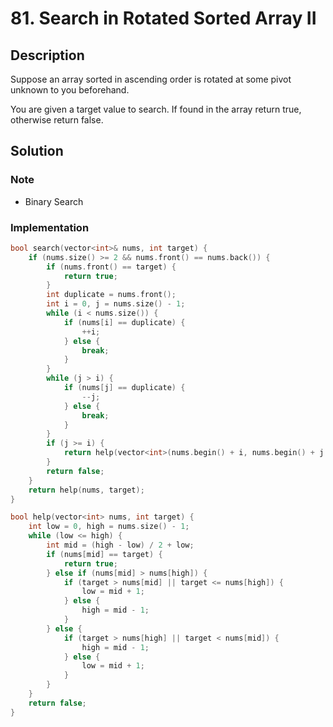 # 81. Search in Rotated Sorted Array II

## Description

Suppose an array sorted in ascending order is rotated at some pivot unknown to you beforehand.

You are given a target value to search. If found in the array return true, otherwise return false.

## Solution

### Note

* Binary Search

### Implementation

```cpp
bool search(vector<int>& nums, int target) {
    if (nums.size() >= 2 && nums.front() == nums.back()) {
        if (nums.front() == target) {
            return true;
        }
        int duplicate = nums.front();
        int i = 0, j = nums.size() - 1;
        while (i < nums.size()) {
            if (nums[i] == duplicate) {
                ++i;
            } else {
                break;
            }
        }
        while (j > i) {
            if (nums[j] == duplicate) {
                --j;
            } else {
                break;
            }
        }
        if (j >= i) {
            return help(vector<int>(nums.begin() + i, nums.begin() + j + 1), target);
        }
        return false;
    }
    return help(nums, target);
}

bool help(vector<int> nums, int target) {
    int low = 0, high = nums.size() - 1;
    while (low <= high) {
        int mid = (high - low) / 2 + low;
        if (nums[mid] == target) {
            return true;
        } else if (nums[mid] > nums[high]) {
            if (target > nums[mid] || target <= nums[high]) {
                low = mid + 1;
            } else {
                high = mid - 1;
            }
        } else {
            if (target > nums[high] || target < nums[mid]) {
                high = mid - 1;
            } else {
                low = mid + 1;
            }
        }
    }
    return false;
}
```
